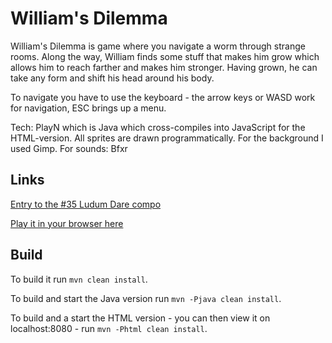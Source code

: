 # William's Dilemma


William's Dilemma is game where you navigate a worm through strange rooms.
Along the way, William finds some stuff that makes him grow which allows him to reach farther and makes him stronger.
Having grown, he can take any form and shift his head around his body.

To navigate you have to use the keyboard - the arrow keys or WASD work for navigation, ESC brings up a menu.

Tech:
PlayN which is Java which cross-compiles into JavaScript for the HTML-version.
All sprites are drawn programmatically. For the background I used Gimp.
For sounds: Bfxr

## Links
[Entry to the #35 Ludum Dare compo](http://ludumdare.com/compo/ludum-dare-35/?uid=67399)

[Play it in your browser here](http://cdietze.github.io/quads/)

## Build

To build it run `mvn clean install`.

To build and start the Java version run `mvn -Pjava clean install`.

To build and a start the HTML version - you can then view it on localhost:8080 - run `mvn -Phtml clean install`.